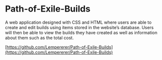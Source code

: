 # Path-of-Exile-Builds

A web application designed with CSS and HTML where users are able to create and edit builds using items stored in the website’s database. Users will then be able to view the builds they have created as well as information about them such as the total cost. 

[https://github.com/Lempererer/Path-of-Exile-Builds](https://github.com/Lempererer/Path-of-Exile-Builds)